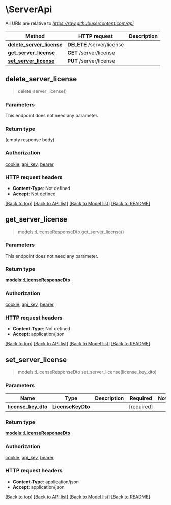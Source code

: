 # \ServerApi

All URIs are relative to *https://raw.githubusercontent.com/api*

Method | HTTP request | Description
------------- | ------------- | -------------
[**delete_server_license**](ServerApi.md#delete_server_license) | **DELETE** /server/license | 
[**get_server_license**](ServerApi.md#get_server_license) | **GET** /server/license | 
[**set_server_license**](ServerApi.md#set_server_license) | **PUT** /server/license | 



## delete_server_license

> delete_server_license()


### Parameters

This endpoint does not need any parameter.

### Return type

 (empty response body)

### Authorization

[cookie](../README.md#cookie), [api_key](../README.md#api_key), [bearer](../README.md#bearer)

### HTTP request headers

- **Content-Type**: Not defined
- **Accept**: Not defined

[[Back to top]](#) [[Back to API list]](../README.md#documentation-for-api-endpoints) [[Back to Model list]](../README.md#documentation-for-models) [[Back to README]](../README.md)


## get_server_license

> models::LicenseResponseDto get_server_license()


### Parameters

This endpoint does not need any parameter.

### Return type

[**models::LicenseResponseDto**](LicenseResponseDto.md)

### Authorization

[cookie](../README.md#cookie), [api_key](../README.md#api_key), [bearer](../README.md#bearer)

### HTTP request headers

- **Content-Type**: Not defined
- **Accept**: application/json

[[Back to top]](#) [[Back to API list]](../README.md#documentation-for-api-endpoints) [[Back to Model list]](../README.md#documentation-for-models) [[Back to README]](../README.md)


## set_server_license

> models::LicenseResponseDto set_server_license(license_key_dto)


### Parameters


Name | Type | Description  | Required | Notes
------------- | ------------- | ------------- | ------------- | -------------
**license_key_dto** | [**LicenseKeyDto**](LicenseKeyDto.md) |  | [required] |

### Return type

[**models::LicenseResponseDto**](LicenseResponseDto.md)

### Authorization

[cookie](../README.md#cookie), [api_key](../README.md#api_key), [bearer](../README.md#bearer)

### HTTP request headers

- **Content-Type**: application/json
- **Accept**: application/json

[[Back to top]](#) [[Back to API list]](../README.md#documentation-for-api-endpoints) [[Back to Model list]](../README.md#documentation-for-models) [[Back to README]](../README.md)

